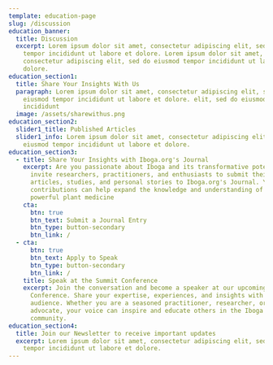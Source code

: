 ```yaml
---
template: education-page
slug: /discussion
education_banner:
  title: Discussion
  excerpt: Lorem ipsum dolor sit amet, consectetur adipiscing elit, sed do eiusmod
    tempor incididunt ut labore et dolore. Lorem ipsum dolor sit amet,
    consectetur adipiscing elit, sed do eiusmod tempor incididunt ut labore et
    dolore.
education_section1:
  title: Share Your Insights With Us
  paragraph: Lorem ipsum dolor sit amet, consectetur adipiscing elit, sed do
    eiusmod tempor incididunt ut labore et dolore. elit, sed do eiusmod tempor
    incididunt
  image: /assets/sharewithus.png
education_section2:
  slider1_title: Published Articles
  slider1_info: Lorem ipsum dolor sit amet, consectetur adipiscing elit, sed do
    eiusmod tempor incididunt ut labore et dolore.
education_section3:
  - title: Share Your Insights with Iboga.org's Journal
    excerpt: Are you passionate about Iboga and its transformative potential? We
      invite researchers, practitioners, and enthusiasts to submit their
      articles, studies, and personal stories to Iboga.org's Journal. Your
      contributions can help expand the knowledge and understanding of this
      powerful plant medicine
    cta:
      btn: true
      btn_text: Submit a Journal Entry
      btn_type: button-secondary
      btn_link: /
  - cta:
      btn: true
      btn_text: Apply to Speak
      btn_type: button-secondary
      btn_link: /
    title: Speak at the Summit Conference
    excerpt: Join the conversation and become a speaker at our upcoming Summit
      Conference. Share your expertise, experiences, and insights with a global
      audience. Whether you are a seasoned practitioner, researcher, or
      advocate, your voice can inspire and educate others in the Iboga
      community.
education_section4:
  title: Join our Newsletter to receive important updates
  excerpt: Lorem ipsum dolor sit amet, consectetur adipiscing elit, sed do eiusmod
    tempor incididunt ut labore et dolore.
---
```

